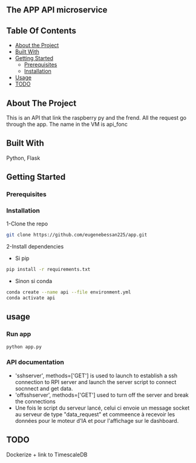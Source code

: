 ## The APP API microservice

## Table Of Contents
- [About the Project](#about-the-project)
- [Built With](#built-with)
- [Getting Started](#getting-started)
  - [Prerequisites](#prerequisites)
  - [Installation](#installation)
- [Usage](#usage)
- [TODO](#todo)

## About The Project
This is an API that link the raspberry py and the frend.
All the request go through the app.
The name in the VM is api_fonc

## Built With
Python, Flask

## Getting Started
### Prerequisites

### Installation
1-Clone the repo
```sh
git clone https://github.com/eugenebessan225/app.git
```
2-Install dependencies
- Si pip
```sh
pip install -r requirements.txt
```
- Sinon si conda
```sh
conda create --name api --file environment.yml
conda activate api
```
## usage
### Run app
```sh
python app.py
```
### API documentation
  - 'sshserver', methods=['GET'] is used to launch to establish a ssh connection to RPI server and launch the server script to connect socnnect and get data.
  - 'offsshserver', methods=['GET'] used to turn off the server and break the connections
  - Une fois le script du serveur lancé, celui ci envoie un message socket au serveur de type "data_request" et commeence à recevoir les données pour le moteur d'IA et pour l'affichage sur le dashboard.
## TODO
Dockerize + link to TimescaleDB
